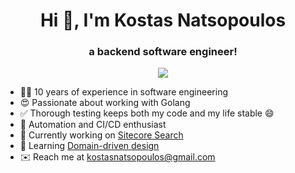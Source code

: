 <h1 align="center">Hi 👋, I'm Kostas Natsopoulos</h1>
<h3 align="center">a backend software engineer!</h3>
<p align="center">
  <a href="#" style="pointer-events: none; color: inherit; text-decoration: none;">
    <img src="https://skillicons.dev/icons?i=linux,bash,go,kafka,mongo,mysql,postgres,redis,aws,docker,k8s,grafana&theme=light" />
  </a>
</p>

* 💪🏻  10 years of experience in software engineering
* 😍  Passionate about working with Golang
* ✅  Thorough testing keeps both my code and my life stable 😄
* 🤖  Automation and CI/CD enthusiast
* 🚀  Currently working on [Sitecore Search](https://www.sitecore.com/products/search)
* 🧠  Learning [Domain-driven design](https://en.wikipedia.org/wiki/Domain-driven_design)
* ✉️  Reach me at [kostasnatsopoulos@gmail.com](mailto:kostasnatsopoulos@gmail.com)
